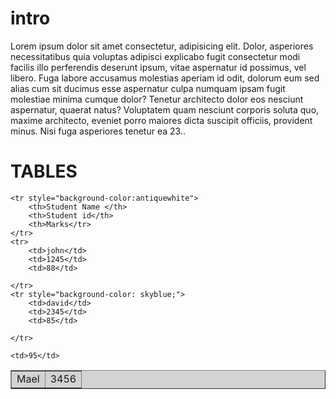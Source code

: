 # intro<!DOCTYPE html>
<html lang="en">
<head>
    <meta charset="UTF-8">
    <meta http-equiv="X-UA-Compatible" content="IE=edge">
    <meta name="viewport" content="width=0, initial-scale=1.0">
    <title>hello helloo</title>
</head>
 
 <p>Lorem ipsum dolor sit amet consectetur, adipisicing elit. Dolor, asperiores necessitatibus quia voluptas adipisci explicabo fugit consectetur modi facilis illo perferendis deserunt ipsum, vitae aspernatur id possimus, vel libero. Fuga labore accusamus molestias aperiam id odit, dolorum eum sed alias cum sit ducimus esse aspernatur culpa numquam ipsam fugit molestiae minima cumque dolor? Tenetur architecto dolor eos nesciunt aspernatur, quaerat natus? Voluptatem quam nesciunt corporis soluta quo, maxime architecto, eveniet porro maiores dicta suscipit officiis, provident minus. Nisi fuga asperiores tenetur ea 23..</p>
  <h1>TABLES</h1>
  
  
 <table style="background-color:lightgrey" border="1px
 ">
  
      
    <tr style="background-color:antiquewhite">
        <th>Student Name </th>
        <th>Student id</th>
        <th>Marks</tr>
    </tr>
    <tr>
        <td>john</td>
        <td>1245</td>
        <td>88</td>

    </tr>
    <tr style="background-color: skyblue;">
        <td>david</td>
        <td>2345</td>
        <td>85</td>

    </tr>
   <tr>
    <td>Mael</td>
    <td>3456</td>

    <td>95</td>

   </tr>
 </table>
</body>
</html>
